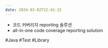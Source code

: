 ```yaml
---
date: 2024-03-02T22:41:32
---
```

- 코드 커버리지 reporting 솔루션
- all-in-one code coverage reporting solution

#Java 
#Test 
#Library 
